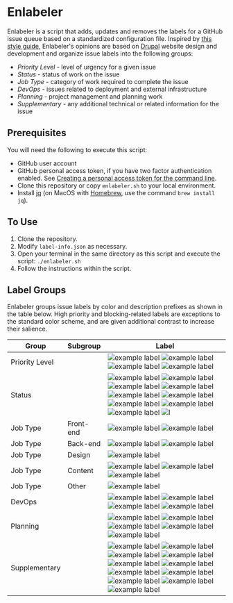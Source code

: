 # Enlabeler

Enlabeler is a script that adds, updates and removes the labels for a GitHub issue queue based on a standardized configuration file. Inspired by [this style guide](https://robinpowered.com/blog/best-practice-system-for-organizing-and-tagging-github-issues/), Enlabeler's opinions are based on [Drupal](https://www.drupal.org/) website design and development and organize issue labels into the following groups:

- _Priority Level_ - level of urgency for a given issue
- _Status_ - status of work on the issue
- _Job Type_ - category of work required to complete the issue
- _DevOps_ - issues related to deployment and external infrastructure
- _Planning_ - project management and planning work
- _Supplementary_ - any additional technical or related information for the issue 

## Prerequisites

You will need the following to execute this script:

- GitHub user account
- GitHub personal access token, if you have two factor authentication enabled.
  See [Creating a personal access token for the command line](https://help.github.com/articles/creating-a-personal-access-token-for-the-command-line/).
- Clone this repository or copy `enlabeler.sh`  to your local environment.
- Install [jq](https://stedolan.github.io/jq/) (on MacOS with [Homebrew](https://brew.sh/), use the command `brew install jq`).

## To Use

1. Clone the repository.
2. Modify `label-info.json` as necessary.
3. Open your terminal in the same directory as this script and execute the script: `./enlabeler.sh`
4. Follow the instructions within the script.

## Label Groups

Enlabeler groups issue labels by color and description prefixes as shown in the table below. High priority and blocking-related labels are exceptions to the standard color scheme, and are given additional contrast to increase their salience.

Group | Subgroup | Label |
--- | --- | ---
Priority Level | | ![example label](https://labl.es/svg?text=priority:%20critical&bgcolor=9F0000) ![example label](https://labl.es/svg?text=priority:%20high&bgcolor=E30303) ![example label](https://labl.es/svg?text=priority:%20medium&bgcolor=ff6666) ![example label](https://labl.es/svg?text=priority:%20low&bgcolor=ffb3b3) 
Status | | ![example label](https://labl.es/svg?text=blocked&bgcolor=1C6F87) ![example label](https://labl.es/svg?text=blocker&bgcolor=1C6F87) ![example label](https://labl.es/svg?text=stalled&bgcolor=8edee7) ![example label](https://labl.es/svg?text=question&bgcolor=8edee7) ![example label](https://labl.es/svg?text=needs%20revision&bgcolor=8edee7)  ![example label](https://labl.es/svg?text=needs%20estimate&bgcolor=8edee7) ![example label](https://labl.es/svg?text=has%20workaround&bgcolor=8edee7) ![example label](https://labl.es/svg?text=changes%20requested&bgcolor=8edee7) ![example label](https://labl.es/svg?text=duplicate&bgcolor=8edee7) ![l](https://labl.es/svg?text=recommendation&bgcolor=8edee7)
Job Type | Front-end | ![example label](https://labl.es/svg?text=pattern&bgcolor=a8d49a) ![example label](https://labl.es/svg?text=theming&bgcolor=a8d49a)
Job Type | Back-end | ![example label](https://labl.es/svg?text=migration&bgcolor=dbff89) ![example label](https://labl.es/svg?text=drupal&bgcolor=dbff89)
Job Type | Design | ![example label](https://labl.es/svg?text=ux/design&bgcolor=f8ff84)
Job Type | Content | ![example label](https://labl.es/svg?text=content&bgcolor=ffeb6d) ![example label](https://labl.es/svg?text=translation&bgcolor=ffeb6d) ![example label](https://labl.es/svg?text=post-migration&bgcolor=ffeb6d)
Job Type | Other | ![example label](https://labl.es/svg?text=documentation&bgcolor=ffdd00)
DevOps | | ![example label](https://labl.es/svg?text=deployment&bgcolor=ffa64d) ![example label](https://labl.es/svg?text=has%20manual%20deployment&bgcolor=ffa64d) ![example label](https://labl.es/svg?text=hotfix&bgcolor=ffa64d) ![example label](https://labl.es/svg?text=infastructure&bgcolor=ffa64d)
Planning | | ![example label](https://labl.es/svg?text=epic&bgcolor=fba4e4) ![example label](https://labl.es/svg?text=sprint%20planning&bgcolor=fba4e4) ![example label](https://labl.es/svg?text=retrospective&bgcolor=fba4e4) ![example label](https://labl.es/svg?text=user%20story&bgcolor=fba4e4) ![example label](https://labl.es/svg?text=revise%20issue&bgcolor=fba4e4)
Supplementary | | ![example label](https://labl.es/svg?text=security&bgcolor=98aeff) ![example label](https://labl.es/svg?text=seo&bgcolor=98aeff) ![example label](https://labl.es/svg?text=social&bgcolor=98aeff) ![example label](https://labl.es/svg?text=multilingual&bgcolor=98aeff) ![example label](https://labl.es/svg?text=performance&bgcolor=98aeff) ![example label](https://labl.es/svg?text=x-browser:%20ie10&bgcolor=98aeff) ![example label](https://labl.es/svg?text=x-browser:%20ie11&bgcolor=98aeff) ![example label](https://labl.es/svg?text=x-browser:%20edge&bgcolor=98aeff)![example label](https://labl.es/svg?text=maintenance%20program&bgcolor=98aeff) ![example label](https://labl.es/svg?text=discovery&bgcolor=98aeff) ![example label](https://labl.es/svg?text=search&bgcolor=98aeff)

